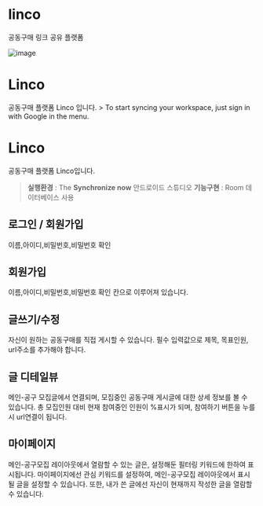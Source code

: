 # linco
공동구매 링크 공유 플랫폼

![image](https://user-images.githubusercontent.com/56578913/140436467-5088aeab-d774-4e69-bc89-c8bd6a28d934.png)


# Linco

공동구매 플랫폼 Linco 입니다.
	> To start syncing your workspace, just sign in with Google in the menu.
	

# Linco

공동구매 플랫폼 Linco입니다.

> **실행환경** : The **Synchronize now** 안드로이드 스튜디오
> **기능구현** : Room 데이터베이스 사용


## 로그인 / 회원가입

이름,아이디,비밀번호,비밀번호 확인

## 회원가입

이름,아이디,비밀번호,비밀번호 확인 칸으로 이루어져 있습니다.


## 글쓰기/수정

자신이 원하는 공동구매를 직접 게시할 수 있습니다. 필수 입력값으로 제목, 목표인원, url주소를 추가해야 합니다.

## 글 디테일뷰

메인-공구 모집글에서 연결되며, 모집중인 공동구매 게시글에 대한 상세 정보를 볼 수 있습니다. 총 모집인원 대비 현재 참여중인 인원이 %표시가 되며, 참여하기 버튼을 누를 시 url연결이 됩니다. 

## 마이페이지

메인-공구모집 레이아웃에서 열람할 수 있는 글은, 설정해둔 필터링 키워드에 한하여 표시됩니다. 마이페이지에선 관심 키워드를 설정하여, 메인-공구모집 레이아웃에서 표시될 글을 설정할 수 있습니다. 또한, 내가 쓴 글에선 자신이 현재까지 작성한 글을 열람할 수 있습니다.
